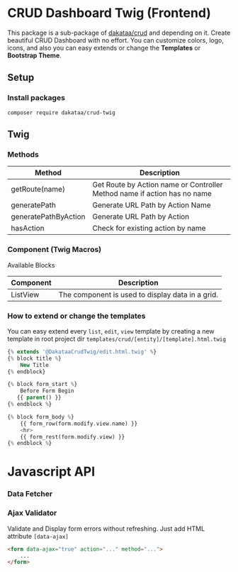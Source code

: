 # CRUD Dashboard Twig (Frontend)
This package is a sub-package of [dakataa/crud](https://github.com/dakataa/crud) and depending on it.
Create beautiful CRUD Dashboard with no effort.
You can customize colors, logo, icons, and also you can easy extends or change the **Templates** or **Bootstrap Theme**.

## Setup
### Install packages
```shell
composer require dakataa/crud-twig
```


## Twig

### Methods
| Method               | Description                                                              |
|----------------------|--------------------------------------------------------------------------|
| getRoute(name)       | Get Route by Action name or Controller Method name if action has no name |
| generatePath         | Generate URL Path by Action Name                                         |
| generatePathByAction | Generate URL Path by Action                                              |
| hasAction            | Check for existing action by name                                        |

### Component (Twig Macros)
Available Blocks

| Component | Description                                      |
|-----------|--------------------------------------------------|
| ListView  | The component is used to display data in a grid. |

### How to extend or change the templates

You can easy extend every `list`, `edit`, `view` template by creating a new template in root project dir
`templates/crud/[entity]/[template].html.twig`

```php
{% extends '@DakataaCrudTwig/edit.html.twig' %}
{% block title %}
	New Title
{% endblock}

{% block form_start %}
	Before Form Begin
   {{ parent() }}
{% endblock %}

{% block form_body %}
	{{ form_row(form.modify.view.name) }}
	<hr>
	{{ form_rest(form.modify.view) }}
{% endblock %}
```


# Javascript API
### Data Fetcher

### Ajax Validator
Validate and Display form errors without refreshing.
Just add HTML attribute `[data-ajax]`
```html
<form data-ajax="true" action="..." method="...">
	...
</form>
```
